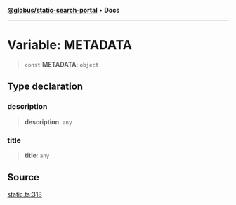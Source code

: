 [**@globus/static-search-portal**](../README.md) • **Docs**

***

# Variable: METADATA

> `const` **METADATA**: `object`

## Type declaration

### description

> **description**: `any`

### title

> **title**: `any`

## Source

[static.ts:318](https://github.com/globus/static-search-portal/blob/070e36d2f911e99d43e515c735c6dc05f429a795/static.ts#L318)

